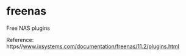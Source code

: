 # freenas
Free NAS plugins

Reference: https//www.ixsystems.com/documentation/freenas/11.2/plugins.html 
